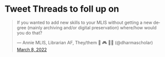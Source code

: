 # Tweet Threads to foll up on

<blockquote class="twitter-tweet"><p lang="en" dir="ltr">If you wanted to add new skills to your MLIS without getting a new degree (mainly archiving and/or digital preservation) where/how would you do that?</p>&mdash; Annie MLIS, Librarian AF, They/them 🍄 🎮 🏳️‍🌈 (@dharmascholar) <a href="https://twitter.com/dharmascholar/status/1501213506896551943?ref_src=twsrc%5Etfw">March 8, 2022</a></blockquote> <script async src="https://platform.twitter.com/widgets.js" charset="utf-8"></script>
